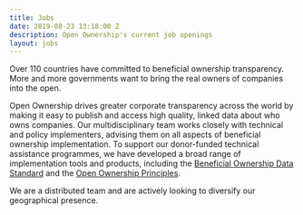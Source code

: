 ```yaml
---
title: Jobs
date: 2019-08-23 13:18:00 Z
description: Open Ownership's current job openings
layout: jobs
---
```


Over 110 countries have committed to beneficial ownership transparency. More and more governments want to bring the real owners of companies into the open.

Open Ownership drives greater corporate transparency across the world by making it easy to publish and access high quality, linked data about who owns companies. Our multidisciplinary team works closely with technical and policy implementers, advising them on all aspects of beneficial ownership implementation. To support our donor-funded technical assistance programmes, we have developed a broad range of implementation tools and products, including the [Beneficial Ownership Data Standard](http://standard.openownership.org/en/latest/) and the [Open Ownership Principles](https://www.openownership.org/principles/).

We are a distributed team and are actively looking to diversify our geographical presence.